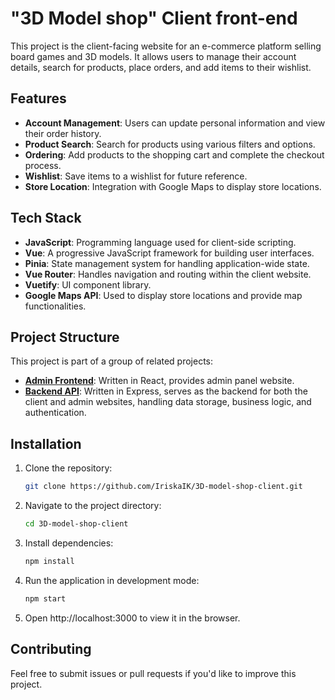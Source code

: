 # "3D Model shop" Client front-end

This project is the client-facing website for an e-commerce platform selling board games and 3D models. It allows users to manage their account details, search for products, place orders, and add items to their wishlist.

## Features

- **Account Management**: Users can update personal information and view their order history.
- **Product Search**: Search for products using various filters and options.
- **Ordering**: Add products to the shopping cart and complete the checkout process.
- **Wishlist**: Save items to a wishlist for future reference.
- **Store Location**: Integration with Google Maps to display store locations.

## Tech Stack

- **JavaScript**: Programming language used for client-side scripting.
- **Vue**: A progressive JavaScript framework for building user interfaces.
- **Pinia**: State management system for handling application-wide state.
- **Vue Router**: Handles navigation and routing within the client website.
- **Vuetify**: UI component library.
- **Google Maps API**: Used to display store locations and provide map functionalities.

## Project Structure
This project is part of a group of related projects:
- **[Admin Frontend](https://github.com/IriskaIK/3D-model-shop-admin-panel)**: Written in React, provides admin panel website.
- **[Backend API](https://github.com/IriskaIK/3D-model-shop-server)**: Written in Express, serves as the backend for both the client and admin websites, handling data storage, business logic, and authentication.

## Installation

1. Clone the repository:
   ```bash
   git clone https://github.com/IriskaIK/3D-model-shop-client.git

2. Navigate to the project directory:
    ```bash
   cd 3D-model-shop-client
3. Install dependencies:
    ```bash
   npm install
4. Run the application in development mode:
    ```bash
   npm start
5. Open http://localhost:3000 to view it in the browser.

## Contributing
Feel free to submit issues or pull requests if you'd like to improve this project.